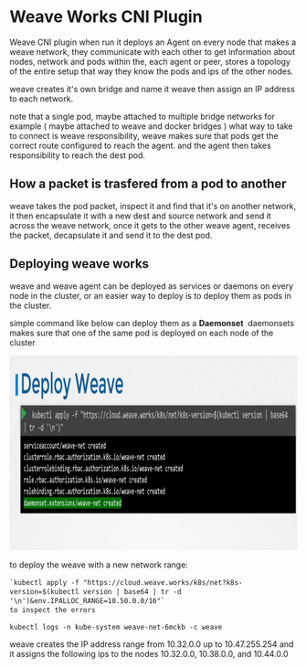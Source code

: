 # Weave Works CNI Plugin

Weave CNI plugin when run it deploys an Agent on every node that makes a weave network, they communicate with each other to get information about nodes, network and pods within the, each agent or peer, stores a topology of the entire setup that way they know the pods and ips of the other nodes.

weave creates it's own bridge and name it weave then assign an IP address to each network.

note that a single pod, maybe attached to multiple bridge networks for example ( maybe attached to weave and docker bridges ) what way to take to connect is weave responsibility, weave makes sure that pods get the correct route configured to reach the agent. and the agent then takes responsibility to reach the dest pod.

## How a packet is trasfered from a pod to another

weave takes the pod packet, inspect it and find that it's on another network, it then encapsulate it with a new dest and source network and send it across the weave network, once it gets to the other weave agent, receives the packet, decapsulate it and send it to the dest pod.

## Deploying weave works

weave and weave agent can be deployed as services or daemons on every node in the cluster, or an easier way to deploy is to deploy them as pods in the cluster.

simple command like below can deploy them as a **Daemonset**  daemonsets makes sure that one of the same pod is deployed on each node of the cluster

<img src="../../_resources/cd60532b263993f33cbc55ff5471cd35.png" alt="cd60532b263993f33cbc55ff5471cd35.png" width="1023" height="341" class="jop-noMdConv">

to deploy the weave with a new network range:

```shell
`kubectl apply -f "https://cloud.weave.works/k8s/net?k8s-version=$(kubectl version | base64 | tr -d '\n')&env.IPALLOC_RANGE=10.50.0.0/16"`
to inspect the errors
```

```shell
kubectl logs -n kube-system weave-net-6mckb -c weave
```

weave creates the IP address range from 10.32.0.0 up to 10.47.255.254
and it assigns the following ips to the nodes 10.32.0.0, 10.38.0.0, and 10.44.0.0

